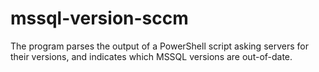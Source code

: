 # mssql-version-sccm
The program parses the output of a PowerShell script asking servers for their versions, and indicates which MSSQL versions are out-of-date.
